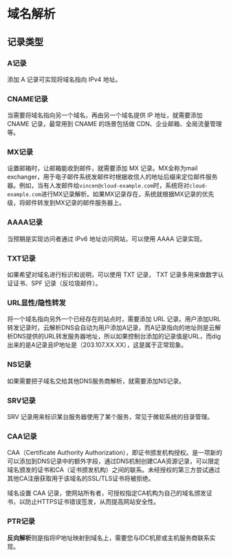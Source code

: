 # 域名解析

## 记录类型

### A记录

添加 A 记录可实现将域名指向 IPv4 地址。

### CNAME记录

当需要将域名指向另一个域名，再由另一个域名提供 IP 地址，就需要添加 CNAME 记录，最常用到 CNAME 的场景包括做 CDN、企业邮箱、全局流量管理等。

### MX记录

设置邮箱时，让邮箱能收到邮件，就需要添加 MX 记录。MX全称为mail exchanger，用于电子邮件系统发邮件时根据收信人的地址后缀来定位邮件服务器。例如，当有人发邮件给`vincen@cloud-example.com`时，系统将对`cloud-example.com`进行MX记录解析。如果MX记录存在，系统就根据MX记录的优先级，将邮件转发到MX记录的邮件服务器上。

### AAAA记录

当预期是实现访问者通过 IPv6 地址访问网站，可以使用 AAAA 记录实现。

### TXT记录

如果希望对域名进行标识和说明，可以使用 TXT 记录， TXT 记录多用来做数字认证证书、SPF 记录（反垃圾邮件）。

### URL显性/隐性转发

将一个域名指向另外一个已经存在的站点时，需要添加 URL 记录。用户添加URL转发记录时，云解析DNS会自动为用户添加A记录，而A记录指向的地址则是云解析DNS提供的URL转发服务器地址，所以如果控制台添加的记录值是URL，而dig出来的是A记录且IP地址是（203.107.XX.XX），这是属于正常现象。

### NS记录

如果需要把子域名交给其他DNS服务商解析，就需要添加NS记录。

### SRV记录

SRV 记录用来标识某台服务器使用了某个服务，常见于微软系统的目录管理。

### CAA记录

CAA（Certificate Authority Authorization），即证书颁发机构授权。是一项新的可以添加到DNS记录中的额外字段，通过DNS机制创建CAA资源记录，可以限定域名颁发的证书和CA（证书颁发机构）之间的联系。未经授权的第三方尝试通过其他CA注册获取用于该域名的SSL/TLS证书将被拒绝。

域名设置 CAA 记录，使网站所有者，可授权指定CA机构为自己的域名颁发证书，以防止HTTPS证书错误签发，从而提高网站安全性。

### PTR记录

**反向解析**则是指将IP地址映射到域名上，需要您与IDC机房或主机服务商联系实现。
